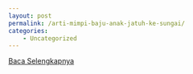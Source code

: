 ```yaml
---
layout: post
permalink: /arti-mimpi-baju-anak-jatuh-ke-sungai/
categories:
    - Uncategorized
---
```


[Baca Selengkapnya](/04)